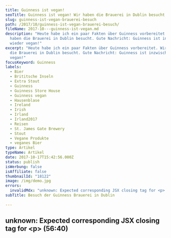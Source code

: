 ```yaml
---
title: Guinness ist vegan!
seoTitle: Guinness ist vegan! Wir haben die Brauerei in Dublin besucht
slug: guinness-ist-vegan-brauerei-besuch
path: /2017/10/guinness-ist-vegan-brauerei-besuch/
fileName: 2017-10---guinness-ist-vegan.md
description: "Heute habe ich ein paar Fakten über Guinness vorbereitet. Wir
  haben die Brauerei in Dublin besucht. Gute Nachricht: Guinness ist inzwischen
  wieder vegan!"
excerpt: "Heute habe ich ein paar Fakten über Guinness vorbereitet. Wir haben
  die Brauerei in Dublin besucht. Gute Nachricht: Guinness ist inzwischen wieder
  vegan!"
focusKeyword: Guinness
labels:
  - Bier
  - Brititsche Inseln
  - Extra Stout
  - Guinness
  - Guinness Store House
  - Guinness vegan
  - Hausenblase
  - Ireland
  - Irish
  - Irland
  - Irland2017
  - Reisen
  - St. James Gate Brewery
  - Stout
  - Vegane Produkte
  - veganes Bier
type: Artikel
typeName: Artikel
date: 2017-10-17T15:42:56.000Z
status: publish
isWerbung: false
isAffiliate: false
thumbnailId: "18122"
image: /img/demo.jpg
errors:
  invalidMdx: "unknown: Expected corresponding JSX closing tag for <p> (56:40)"
subTitle: Besuch der Guinness Brauerei in Dublin
  
---
```


## unknown: Expected corresponding JSX closing tag for &lt;p> (56:40)

<!--
**Traditionell wurde Guiness schon früher ohne den Klärvorgang mit Hausenblase
hergestellt. Das war leider viele Jahre nicht mehr der Fall, was den Genuss des
Bieres für Veganer und Vegetarier unmöglich machte. Erst vor Kurzem kam man
darauf, dass es besser wäre, sich wieder auf das Originalrezept
zurückzubesinnen. Seitdem ist das berühmte Bier aus Irland wieder vegan.**

Eine kleine Guinness-Brauerei in New York war es, die den Ruf nach mehr
Traditionalität als erstes hörte. Die Irische Gemeinde in New York wollte zum
[St. Patrick's Day](/2014/04/st-patricks-day-in-london/) ursprüngliches, echtes
Guinness genießen. Nach und nach setzte sich das durch und inzwischen ist
Guinness wieder überall auf der Welt vegan. Wenn man es frisch gezapft genießt.
Auch in seinem Ursprungsland Irland.

## Bei Guinness braut man wieder nach der ursprünglichen Brauart

![Guinness](http://cardamonchai.com/wp-content/uploads/2017/10/guinness-2-300x200.jpg)

Das haben wir auf unserem Roadtrip durch Irland auch getan. Und in Dublin sogar
die St. James Gate Brewery mit dem angeschlossenen Store House Museum besucht,
in dem man alles über das Brauverfahren und die Geschichte des Bieres erfahren
kann. Auch dort bestätigte man uns, dass inzwischen wieder ohne die
Zurhilfenahme von Hausenblase gebraut wird. Ich finde das gut und bin der
Meinung, dass Guinness einen Artikel in meinem Blog verdient hat.

Entgegen der Behauptungen einiger Sensationsreporter, die laut verkünden,
Guinness hätte das Rezept geändert und wäre erst jetzt vegan: Dem ist nicht so.
Bereits zu Beginn der Brauerei wurde ohne Hausenblase geklärt. Das kam erst mit
der Massenproduktion dazu. Aus einem Grund: Hausenblase ist billiger als andere
Klärverfahren. Am Rezept hat sich nie etwas geändert. Es ist schon immer gleich.
Nur für das Klären hat man sich eben jetzt wieder auf die alte Methode
eingelassen.

## Nicht nur Veganer freuen sich

![Guinness](http://cardamonchai.com/wp-content/uploads/2017/10/guinness-3-300x400.jpg)

Veganer freut das natürlich und mit Sicherheit ist es somit auch ein neues
Kaufargument für einen kleinen Teil der Kundschaft. Es stimmt jedoch nicht, dass
Guinness (wie einer der erwähnten Schreiber das ausdrückte) einem Trend auf der
Spur ist, um damit mehr Umsatz zu generieren. Man hat sich auf gute alte
Tradition besonnen und das freut nicht nur Veganer sondern Freunde
traditioneller Braukunst weltweit.

Aufpassen müssen Veganer im Moment noch in einem Punkt: Die Flaschen und Dosen
aus dem Hause Guinness sind noch nicht komplett umgestellt. Klar, es befinden
sich natürlich noch "alte" Bestände im Umlauf. Daher sollte man sein Guinness im
Moment erstmal nur als Fassbier zu sich nehmen. Aber so schmeckt es ja sowieso
am besten, oder?

## Update vom 20.10.2017

### Das meldet Guinness:

<blockquote><span data-ft="{&quot;tn&quot;:&quot;K&quot;}"><span class="UFICommentBody _1n4g">"Die Abfüllung mit dem veganen Filtersystem für <span class="highlightNode">Guinness Draught (Dose und Fass) hat im August 2016 gestartet und wird in mehreren Prozessen an unsere Händler und Pubs distributiert.</span></span></span>

Da die Distribution noch läuft, könnte es sein, dass Restbestände die noch mit
dem bisherigen Filtersystem abgefüllt worden sind, im Markt vorhanden sein
können.

Wenn Sie sicher gehen wollen, dass das von Ihnen gekaufte GUINNESS mit dem neuen
Veganen Filtersystem abgefüllt wurde, so prüfen Sie bitte das MHD. Wenn das MHD
mindestens September 2017 ist, können Sie sicher sein, dass das GUINNESS durch
das neue Vegane Filtersystem gelaufen ist.

Liebe Grüße Ihr Guinness WebTeam"</blockquote>

<sub>Vielen Dank an Robin Rader für den Hinweis.</sub>

[myflickr tag="anneguinness2017"]

## Wegweiser Irland 2017

1.  [Möwen in Dublin](/2017/10/moewen-in-dublin/)
1.  [Spaziergang durch Dublin](/2017/10/kleiner-spaziergang-durch-dublin/)
1.  Guinness ist vegan - Unser Besuch in der St. James Gate Brewery
1.  [Farbenfrohe Details in Kilkenny](/2017/11/kilkenny-bunte-insel-irland/)
1.  [Kilkenny Castle - Ein Schloss mit vielen Gesichtern](/2017/11/kilkenny-castle/)
1.  [Rock Of Cashel - Ein geschichtsträchtiger Ort](/2017/11/rock-of-cashel/)
1.  [Cork - Technik und Tradition](/2017/12/cork/)
1.  [Abenteuer auf dem Ring Of Kerry](/2018/01/auf-dem-skellig-ring-in-richtung-dingle-halbinsel/)
1.  [Muckross House und Torc Waterfall](/2018/02/muckross-house-und-torc-waterfall-irland/)
1.  [Inch Beach - Traumstrand auf der Dingle Halbinsel](/2018/02/lieblingsstrand-inch-beach/)
1.  [Limerick - Fünf Zeilen Spaß und eine Stadt in Irland](/2018/02/limerick/)
1.  [Das Ende des Regenbogens - Eine Irische Sage](/2018/02/das-ende-des-regenbogens/)
1.  [Da Vincenzo Limerick - Irlands beste vegane Steinofenpizza](/2018/03/da-vincenzo-limerick/)
1.  [Dingle - Buntes Städtchen am Atlantik](/2018/03/dingle/)
1.  [Curraghchase Caravan &amp; Camp Site - Kilcornan](/2018/03/curraghchase-caravan-camp-site/)
1.  [Bunratty Castle - Normannische Burg und Publikumsmagnet](/2018/03/bunratty-castle/)
1.  [Cliffs Of Moher](/2018/04/cliffs-of-moher/)
1.  [Fitzpatrick's Pub Doolin](/2018/04/fitzpatricks-pub-doolin/)
1.  [Doolin - Sehnsuchtsort am Atlantik](/2018/04/doolin/)
    [Burren und Poulnabrone Dolmen](/2018/04/poulnabrone-dolmen-burren/)
1.  [Galway - Kunst, Kultur und Livemusik](/2018/04/galway/)
1.  [The Lighthouse Tea Room Galway](/2018/05/the-lighthouse-tea-room-galway/)
1.  [Birds of Westport](/2018/05/birds-of-westport/)
1.  [Sky Loop Road](/2018/05/sky-loop-road-clifden/)
1.  [Irischer Traumstrand](/2018/05/irischer-traumstrand/)
1.  [Connemara National Park](/2018/05/connemara-national-park/)
1.  [Kylemore Abbey](/2018/05/kylemore-abbey/)

-->

  